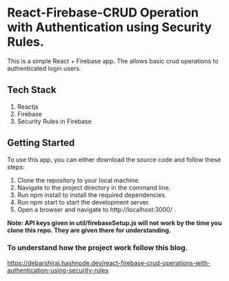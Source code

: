 # React-Firebase-CRUD Operation with Authentication using Security Rules.
This is a simple React + Firebase app. The allows basic crud operations to authenticated login users. 
## Tech Stack
 1. Reactjs
 2. Firebase
 3. Security Rules in Firebase

## Getting Started
To use this app, you can either download the source code and follow these steps:

1. Clone the repository to your local machine.
2. Navigate to the project directory in the command line.
3. Run npm install to install the required dependencies.
4. Run npm start to start the development server.
5. Open a browser and navigate to http://localhost:3000/ .

**Note: API keys given in util/firebaseSetup.js will not work by the time you clone this repo. They are given there for understanding.**

### To understand how the project work follow this blog.
https://debarshiraj.hashnode.dev/react-firebase-crud-operations-with-authentication-using-security-rules
